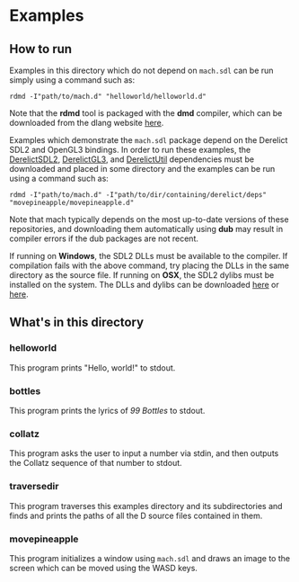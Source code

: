 # Examples

## How to run

Examples in this directory which do not depend on `mach.sdl` can be run
simply using a command such as:

``` text
rdmd -I"path/to/mach.d" "helloworld/helloworld.d"
```

Note that the **rdmd** tool is packaged with the **dmd** compiler, which can be
downloaded from the dlang website [here](https://dlang.org/download.html).

Examples which demonstrate the `mach.sdl` package depend on the Derelict
SDL2 and OpenGL3 bindings.
In order to run these examples, the [DerelictSDL2](https://github.com/DerelictOrg/DerelictSDL2),
[DerelictGL3](https://github.com/DerelictOrg/DerelictGL3), and
[DerelictUtil](https://github.com/DerelictOrg/DerelictUtil) dependencies must
be downloaded and placed in some directory and the examples can be run using
a command such as:

``` text
rdmd -I"path/to/mach.d" -I"path/to/dir/containing/derelict/deps" "movepineapple/movepineapple.d"
``` 

Note that mach typically depends on the most up-to-date versions of these
repositories, and downloading them automatically using **dub** may result in
compiler errors if the dub packages are not recent.

If running on **Windows**, the SDL2 DLLs must be available to the compiler.
If compilation fails with the above command, try placing the DLLs in the same
directory as the source file.
If running on **OSX**, the SDL2 dylibs must be installed on the system.
The DLLs and dylibs can be downloaded [here](https://www.libsdl.org/download-2.0.php)
or [here](https://www.libsdl.org/projects/).

## What's in this directory

### helloworld

This program prints "Hello, world!" to stdout.

### bottles

This program prints the lyrics of *99 Bottles* to stdout.

### collatz

This program asks the user to input a number via stdin, and then outputs the
Collatz sequence of that number to stdout.

### traversedir

This program traverses this examples directory and its subdirectories and
finds and prints the paths of all the D source files contained in them.

### movepineapple

This program initializes a window using `mach.sdl` and draws an image to the
screen which can be moved using the WASD keys.
